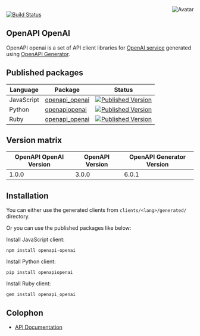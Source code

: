 <img align="right" src="https://raw.github.com/cliffano/openapi-openai/master/avatar.jpg" alt="Avatar"/>

[![Build Status](https://github.com/cliffano/openapi-openai/actions/workflows/ci-workflow.yaml/badge.svg)](https://github.com/cliffano/openapi-openai/actions/workflows/ci-workflow.yaml)
<br/>

OpenAPI OpenAI
--------------

OpenAPI openai is a set of API client libraries for [OpenAI service](https://beta.openai.com/docs/api-reference/introduction) generated using [OpenAPI Generator](https://openapi-generator.tech/).

Published packages
------------------

| Language | Package | Status |
|----------|---------|--------|
| JavaScript | [openapi_openai]((http://www.npmjs.com/package/openapi_openai)) | [![Published Version](https://img.shields.io/npm/v/openapi_openai.svg)](http://www.npmjs.com/package/openapi_openai) |
| Python | [openapiopenai]((https://pypi.python.org/pypi/openapiopenai)) | [![Published Version](https://img.shields.io/pypi/v/openapiopenai.svg)](https://pypi.python.org/pypi/openapiopenai) |
| Ruby | [openapi_openai]((https://rubygems.org/gems/openapi_openai)) | [![Published Version](https://img.shields.io/gem/v/openapi_openai.svg)](https://rubygems.org/gems/openapi_openai) |

Version matrix
--------------

| OpenAPI OpenAI Version | OpenAPI Version | OpenAPI Generator Version |
|-----------------------|-----------------|---------------------------|
| 1.0.0 | 3.0.0 | 6.0.1 |

Installation
------------

You can either use the generated clients from `clients/<lang>/generated/` directory.

Or you can use the published packages like below:

Install JavaScript client:

    npm install openapi-openai

Install Python client:

    pip install openapiopenai

Install Ruby client:

    gem install openapi_openai

Colophon
--------

* [API Documentation](http://cliffano.github.io/openapi-openai/api/latest/)
